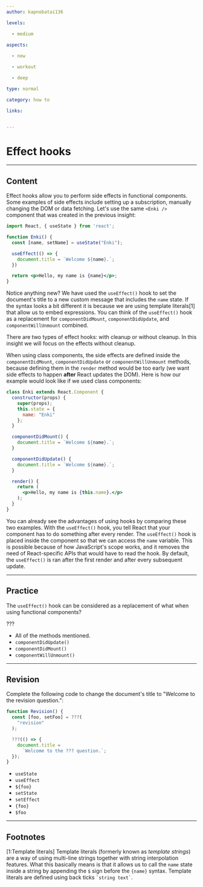 ```yaml
---
author: kapnobatai136

levels:

  - medium
  
aspects:

  - new

  - workout

  - deep

type: normal

category: how to

links:


---
```


# Effect hooks

---
## Content

Effect hooks allow you to perform side effects in functional components. Some examples of side effects include setting up a subscription, manually changing the DOM or data fetching. Let's use the same `<Enki />` component that was created in the previous insight:

```jsx
import React, { useState } from 'react';

function Enki() {
  const [name, setName] = useState("Enki");

  useEffect(() => {
    document.title = `Welcome ${name}.`;
  })

  return <p>Hello, my name is {name}</p>;
}
```

Notice anything new? We have used the `useEffect()` hook to set the document's title to a new custom message that includes the `name` state. If the syntax looks a bit different it is because we are using template literals[1] that allow us to embed expressions. You can think of the `useEffect()` hook as a replacement for `componentDidMount`, `componentDidUpdate`, and `componentWillUnmount` combined.

There are two types of effect hooks: with cleanup or without cleanup. In this insight we will focus on the effects without cleanup.

When using class components, the side effects are defined inside the `componentDidMount`, `componentDidUpdate` or `componentWillUnmount` methods, because defining them in the `render` method would be too early (we want side effects to happen **after** React updates the DOM). Here is how our example would look like if we used class components:

```jsx
class Enki extends React.Component {
  constructor(props) {
    super(props);
    this.state = {
      name: "Enki"
    };
  }

  componentDidMount() {
    document.title = `Welcome ${name}.`;
  }

  componentDidUpdate() {
    document.title = `Welcome ${name}.`;
  }

  render() {
    return (
      <p>Hello, my name is {this.name}.</p>
    );
  }
}
```

You can already see the advantages of using hooks by comparing these two examples. With the `useEffect()` hook, you tell React that your component has to do something after every render. The `useEffect()` hook is placed inside the component so that we can access the `name` variable. This is possible because of how JavaScript's scope works, and it removes the need of React-specific APIs that would have to read the hook. By default, the `useEffect()` is ran after the first render and after every subsequent update.

---
## Practice

The `useEffect()` hook can be considered as a replacement of what when using functional components?

???

* All of the methods mentioned.
* `componentDidUpdate()`
* `componentDidMount()`
* `componentWillUnmount()`

---
## Revision

Complete the following code to change the document's title to "Welcome to the revision question.":

```jsx
function Revision() {
  const [foo, setFoo] = ???(
    "revision"
  );

  ???(() => {
    document.title =
      `Welcome to the ??? question.`;
  });
}
```

* `useState`
* `useEffect`
* `${foo}`
* `setState`
* `setEffect`
* `{foo}`
* `$foo`

---
## Footnotes

[1:Template literals]
Template literals (formerly known as *template strings*) are a way of using multi-line strings together with string interpolation features. What this basically means is that it allows us to call the `name` state inside a string by appending the `$` sign before the `{name}` syntax. Template literals are defined using back ticks `` `string text` ``.